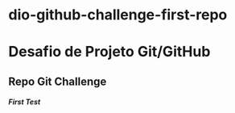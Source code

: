 # dio-github-challenge-first-repo
# Desafio de Projeto Git/GitHub

## Repo Git Challenge

##### First Test




